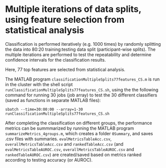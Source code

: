 # Multiple iterations of data splits, using feature selection from statistical analysis

Classification is performed iteratively (e.g. 1000 times) by randomly splitting the data into 80:20 training:testing data split (participant-wise splits). The multiple iterations are performed to test the repeatability and determine confidence intervals for the classification results. 

Here, 77 top features are selected from statistical analysis. 

The MATLAB program `classificationMultipleSplits77features_CS.m` is run in the cluster with the shell script `runClassificationMultipleSplits77features_CS.sh`, using the the following command for running 30 jobs (job array) to test the 30 different classifiers (saved as functions in separate MATLAB files): 
```
sbatch --time=30:00:00 --array=1-30 runClassificationMultipleSplits77features_CS.sh
```
After completing the classification on different groups, the performance metrics can be summmarized by running the MATLAB program `summarizeMetrics_4groups.m`, which creates a folder `0Summary`, and saves .csv files with summaries. `evalMetricsTableAcc.csv`, `overallMetricsTableAcc.csv` and `rankedTableAcc.csv` (and `evalMetricsTableAUROC.csv`, `overallMetricsTableAUROC.csv` and `rankedTableAUROC.csv`) are created/saved based on metrics ranked according to testing accuracy (or AUROC). 
